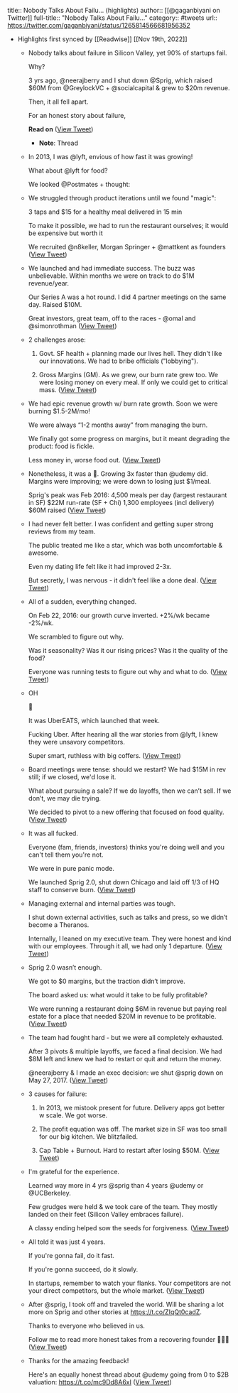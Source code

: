 title:: Nobody Talks About Failu... (highlights)
author:: [[@gaganbiyani on Twitter]]
full-title:: "Nobody Talks About Failu..."
category:: #tweets
url:: https://twitter.com/gaganbiyani/status/1265814566681956352

- Highlights first synced by [[Readwise]] [[Nov 19th, 2022]]
	- Nobody talks about failure in Silicon Valley, yet 90% of startups fail.
	  
	  Why?
	  
	  3 yrs ago, @neerajberry and I shut down @Sprig, which raised $60M from @GreylockVC + @socialcapital & grew to $20m revenue.
	  
	  Then, it all fell apart.
	  
	  For an honest story about failure,
	  
	  **Read on** ([View Tweet](https://twitter.com/gaganbiyani/status/1265755248922157066))
		- **Note**: Thread
	- In 2013, I was @lyft, envious of how fast it was growing!
	  
	  What about @lyft for food?
	  
	  We looked @Postmates + thought:
	- We struggled through product iterations until we found "magic":
	  
	  3 taps and $15 for a healthy meal delivered in 15 min
	  
	  To make it possible, we had to run the restaurant ourselves; it would be expensive but worth it
	  
	  We recruited @n8keller, Morgan Springer + @mattkent as founders ([View Tweet](https://twitter.com/gaganbiyani/status/1265755250788532228))
	- We launched and had immediate success. The buzz was unbelievable. Within months we were on track to do $1M revenue/year.
	  
	  Our Series A was a hot round. I did 4 partner meetings on the same day. Raised $10M.
	  
	  Great investors, great team, off to the races - @omal and @simonrothman ([View Tweet](https://twitter.com/gaganbiyani/status/1265755251652677632))
	- 2 challenges arose:
	  
	  1) Govt. SF health + planning made our lives hell. They didn't like our innovations. We had to bribe officials ("lobbying").
	  
	  2) Gross Margins (GM). As we grew, our burn rate grew too. We were losing money on every meal. If only we could get to critical mass. ([View Tweet](https://twitter.com/gaganbiyani/status/1265755252550139907))
	- We had epic revenue growth w/ burn rate growth. Soon we were burning $1.5-2M/mo!
	  
	  We were always “1-2 months away” from managing the burn.
	  
	  We finally got some progress on margins, but it meant degrading the product: food is fickle.
	  
	  Less money in, worse food out. ([View Tweet](https://twitter.com/gaganbiyani/status/1265755253401702406))
	- Nonetheless, it was a 🚀. Growing 3x faster than @udemy did. Margins were improving; we were down to losing just $1/meal.
	  
	  Sprig's peak was Feb 2016:
	  4,500 meals per day (largest restaurant in SF)
	  $22M run-rate (SF + Chi)
	  1,300 employees (incl delivery)
	  $60M raised ([View Tweet](https://twitter.com/gaganbiyani/status/1265755254269902850))
	- I had never felt better. I was confident and getting super strong reviews from my team.
	  
	  The public treated me like a star, which was both uncomfortable & awesome.
	  
	  Even my dating life felt like it had improved 2-3x.
	  
	  But secretly, I was nervous - it didn't feel like a done deal. ([View Tweet](https://twitter.com/gaganbiyani/status/1265755255154892800))
	- All of a sudden, everything changed.
	  
	  On Feb 22, 2016: our growth curve inverted. +2%/wk became -2%/wk.
	  
	  We scrambled to figure out why.
	  
	  Was it seasonality? Was it our rising prices? Was it the quality of the food?
	  
	  Everyone was running tests to figure out why and what to do. ([View Tweet](https://twitter.com/gaganbiyani/status/1265755256060813313))
	- OH
	  
	  🤦
	  
	  It was UberEATS, which launched that week.
	  
	  Fucking Uber. After hearing all the war stories from @lyft, I knew they were unsavory competitors.
	  
	  Super smart, ruthless with big coffers. ([View Tweet](https://twitter.com/gaganbiyani/status/1265755256916410370))
	- Board meetings were tense: should we restart? We had $15M in rev still; if we closed, we'd lose it.
	  
	  What about pursuing a sale? If we do layoffs, then we can’t sell. If we don’t, we may die trying.
	  
	  We decided to pivot to a new offering that focused on food quality. ([View Tweet](https://twitter.com/gaganbiyani/status/1265755257751121921))
	- It was all fucked.
	  
	  Everyone (fam, friends, investors) thinks you're doing well and you can't tell them you're not.
	  
	  We were in pure panic mode.
	  
	  We launched Sprig 2.0, shut down Chicago and laid off 1/3 of HQ staff to conserve burn. ([View Tweet](https://twitter.com/gaganbiyani/status/1265755258636115968))
	- Managing external and internal parties was tough.
	  
	  I shut down external activities, such as talks and press, so we didn’t become a Theranos.
	  
	  Internally, I leaned on my executive team. They were honest and kind with our employees. Through it all, we had only 1 departure. ([View Tweet](https://twitter.com/gaganbiyani/status/1265755259487629314))
	- Sprig 2.0 wasn’t enough.
	  
	  We got to $0 margins, but the traction didn’t improve.
	  
	  The board asked us: what would it take to be fully profitable?
	  
	  We were running a restaurant doing $6M in revenue but paying real estate for a place that needed $20M in revenue to be profitable. ([View Tweet](https://twitter.com/gaganbiyani/status/1265755260347351049))
	- The team had fought hard - but we were all completely exhausted.
	  
	  After 3 pivots & multiple layoffs, we faced a final decision. We had $8M left and knew we had to restart or quit and return the money.
	  
	  @neerajberry & I made an exec decision: we shut @sprig down on May 27, 2017. ([View Tweet](https://twitter.com/gaganbiyani/status/1265755261228253186))
	- 3 causes for failure:
	  
	  1) In 2013, we mistook present for future. Delivery apps got better w scale. We got worse.
	  
	  2) The profit equation was off. The market size in SF was too small for our big kitchen. We blitzfailed.
	  
	  3) Cap Table + Burnout. Hard to restart after losing $50M. ([View Tweet](https://twitter.com/gaganbiyani/status/1265755262125846531))
	- I'm grateful for the experience.
	  
	  Learned way more in 4 yrs @sprig than 4 years @udemy or @UCBerkeley.
	  
	  Few grudges were held & we took care of the team. They mostly landed on their feet (Silicon Valley embraces failure).
	  
	  A classy ending helped sow the seeds for forgiveness. ([View Tweet](https://twitter.com/gaganbiyani/status/1265755263014928387))
	- All told it was just 4 years.
	  
	  If you're gonna fail, do it fast.
	  
	  If you're gonna succeed, do it slowly.
	  
	  In startups, remember to watch your flanks. Your competitors are not your direct competitors, but the whole market. ([View Tweet](https://twitter.com/gaganbiyani/status/1265755263866482690))
	- After @sprig, I took off and traveled the world. Will be sharing a lot more on Sprig and other stories at https://t.co/ZIqQt0cadZ.
	  
	  Thanks to everyone who believed in us.
	  
	  Follow me to read more honest takes from a recovering founder 🙏🙏🙏 ([View Tweet](https://twitter.com/gaganbiyani/status/1265755264713732096))
	- Thanks for the amazing feedback!
	  
	  Here's an equally honest thread about @udemy going from 0 to $2B valuation:
	  https://t.co/mc9Dd8A6xI ([View Tweet](https://twitter.com/gaganbiyani/status/1265814566681956352))